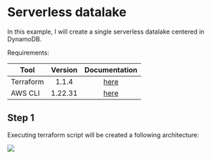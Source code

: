 # Serverless datalake 

In this example, I will create a single serverless datalake centered in DynamoDB.

Requirements:

| Tool   |      Version      |  Documentation |
|----------|:-------------:|:------:|
| Terraform |  1.1.4 |[here](https://www.terraform.io/) |
| AWS CLI   |  1.22.31 |[here](https://docs.aws.amazon.com/cli/latest/userguide/cli-chap-configure.html) |


## Step 1

Executing terraform script will be created a following architecture:

![](https://github.com/DenysNunes/data-examples/blob/main/repo_assets/images/single_serverless.png?raw=true) <br />

